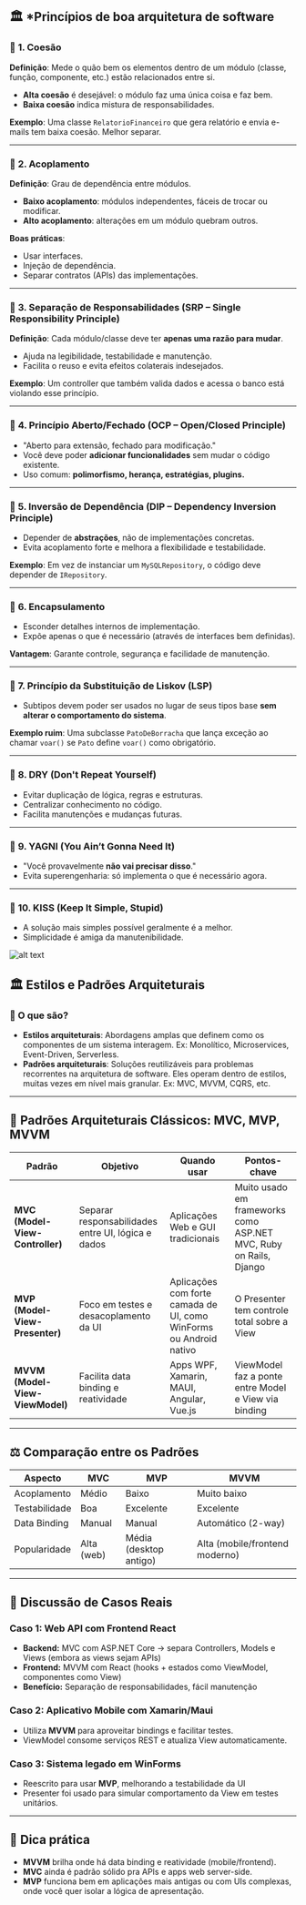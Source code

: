 ## 🏛️ ***Princípios de boa arquitetura de software**

### 🔹 **1. Coesão**

**Definição**: Mede o quão bem os elementos dentro de um módulo (classe, função, componente, etc.) estão relacionados entre si.

* **Alta coesão** é desejável: o módulo faz uma única coisa e faz bem.
* **Baixa coesão** indica mistura de responsabilidades.

**Exemplo**: Uma classe `RelatorioFinanceiro` que gera relatório e envia e-mails tem baixa coesão. Melhor separar.

---

### 🔹 **2. Acoplamento**

**Definição**: Grau de dependência entre módulos.

* **Baixo acoplamento**: módulos independentes, fáceis de trocar ou modificar.
* **Alto acoplamento**: alterações em um módulo quebram outros.

**Boas práticas**:

* Usar interfaces.
* Injeção de dependência.
* Separar contratos (APIs) das implementações.

---

### 🔹 **3. Separação de Responsabilidades (SRP – Single Responsibility Principle)**

**Definição**: Cada módulo/classe deve ter **apenas uma razão para mudar**.

* Ajuda na legibilidade, testabilidade e manutenção.
* Facilita o reuso e evita efeitos colaterais indesejados.

**Exemplo**: Um controller que também valida dados e acessa o banco está violando esse princípio.

---

### 🔹 **4. Princípio Aberto/Fechado (OCP – Open/Closed Principle)**

* "Aberto para extensão, fechado para modificação."
* Você deve poder **adicionar funcionalidades** sem mudar o código existente.
* Uso comum: **polimorfismo, herança, estratégias, plugins.**

---

### 🔹 **5. Inversão de Dependência (DIP – Dependency Inversion Principle)**

* Depender de **abstrações**, não de implementações concretas.
* Evita acoplamento forte e melhora a flexibilidade e testabilidade.

**Exemplo**: Em vez de instanciar um `MySQLRepository`, o código deve depender de `IRepository`.

---

### 🔹 **6. Encapsulamento**

* Esconder detalhes internos de implementação.
* Expõe apenas o que é necessário (através de interfaces bem definidas).

**Vantagem**: Garante controle, segurança e facilidade de manutenção.

---

### 🔹 **7. Princípio da Substituição de Liskov (LSP)**

* Subtipos devem poder ser usados no lugar de seus tipos base **sem alterar o comportamento do sistema**.

**Exemplo ruim**: Uma subclasse `PatoDeBorracha` que lança exceção ao chamar `voar()` se `Pato` define `voar()` como obrigatório.

---

### 🔹 **8. DRY (Don't Repeat Yourself)**

* Evitar duplicação de lógica, regras e estruturas.
* Centralizar conhecimento no código.
* Facilita manutenções e mudanças futuras.

---

### 🔹 **9. YAGNI (You Ain’t Gonna Need It)**

* "Você provavelmente **não vai precisar disso**."
* Evita superengenharia: só implementa o que é necessário agora.

---

### 🔹 **10. KISS (Keep It Simple, Stupid)**

* A solução mais simples possível geralmente é a melhor.
* Simplicidade é amiga da manutenibilidade.


![alt text](image.png)


## 🏛️ **Estilos e Padrões Arquiteturais**

### 📐 O que são?

* **Estilos arquiteturais**: Abordagens amplas que definem como os componentes de um sistema interagem. Ex: Monolítico, Microservices, Event-Driven, Serverless.
* **Padrões arquiteturais**: Soluções reutilizáveis para problemas recorrentes na arquitetura de software. Eles operam dentro de estilos, muitas vezes em nível mais granular. Ex: MVC, MVVM, CQRS, etc.

---

## 🔁 **Padrões Arquiteturais Clássicos: MVC, MVP, MVVM**

| Padrão                          | Objetivo                                           | Quando usar                                                        | Pontos-chave                                                      |
| ------------------------------- | -------------------------------------------------- | ------------------------------------------------------------------ | ----------------------------------------------------------------- |
| **MVC (Model-View-Controller)** | Separar responsabilidades entre UI, lógica e dados | Aplicações Web e GUI tradicionais                                  | Muito usado em frameworks como ASP.NET MVC, Ruby on Rails, Django |
| **MVP (Model-View-Presenter)**  | Foco em testes e desacoplamento da UI              | Aplicações com forte camada de UI, como WinForms ou Android nativo | O Presenter tem controle total sobre a View                       |
| **MVVM (Model-View-ViewModel)** | Facilita data binding e reatividade                | Apps WPF, Xamarin, MAUI, Angular, Vue.js                           | ViewModel faz a ponte entre Model e View via binding              |

---

## ⚖️ **Comparação entre os Padrões**

| Aspecto       | MVC        | MVP                    | MVVM                           |
| ------------- | ---------- | ---------------------- | ------------------------------ |
| Acoplamento   | Médio      | Baixo                  | Muito baixo                    |
| Testabilidade | Boa        | Excelente              | Excelente                      |
| Data Binding  | Manual     | Manual                 | Automático (2-way)             |
| Popularidade  | Alta (web) | Média (desktop antigo) | Alta (mobile/frontend moderno) |

---

## 📌 **Discussão de Casos Reais**

### Caso 1: Web API com Frontend React

* **Backend:** MVC com ASP.NET Core → separa Controllers, Models e Views (embora as views sejam APIs)
* **Frontend:** MVVM com React (hooks + estados como ViewModel, componentes como View)
* **Benefício:** Separação de responsabilidades, fácil manutenção

### Caso 2: Aplicativo Mobile com Xamarin/Maui

* Utiliza **MVVM** para aproveitar bindings e facilitar testes.
* ViewModel consome serviços REST e atualiza View automaticamente.

### Caso 3: Sistema legado em WinForms

* Reescrito para usar **MVP**, melhorando a testabilidade da UI
* Presenter foi usado para simular comportamento da View em testes unitários.

---

## 🧠 Dica prática

* **MVVM** brilha onde há data binding e reatividade (mobile/frontend).
* **MVC** ainda é padrão sólido pra APIs e apps web server-side.
* **MVP** funciona bem em aplicações mais antigas ou com UIs complexas, onde você quer isolar a lógica de apresentação.

